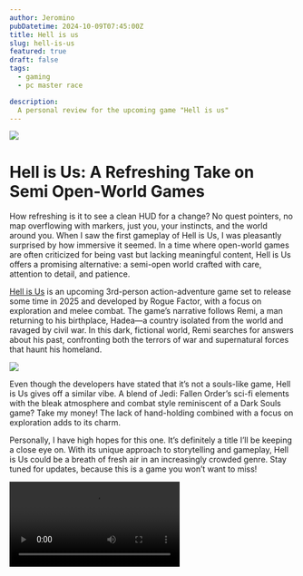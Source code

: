 ```yaml
---
author: Jeromino
pubDatetime: 2024-10-09T07:45:00Z
title: Hell is us
slug: hell-is-us
featured: true
draft: false
tags:
  - gaming
  - pc master race

description:
  A personal review for the upcoming game "Hell is us"
---
```



<img src="https://res.cloudinary.com/dstfpu5vw/image/upload/v1728990921/HiU_Screenshot_4_mrwycu.jpg" />

# Hell is Us: A Refreshing Take on Semi Open-World Games
How refreshing is it to see a clean HUD for a change? No quest pointers, no map overflowing with markers, just you, your instincts, and the world around you. When I saw the first gameplay of Hell is Us, I was pleasantly surprised by how immersive it seemed. In a time where open-world games are often criticized for being vast but lacking meaningful content, Hell is Us offers a promising alternative: a semi-open world crafted with care, attention to detail, and patience.

[Hell is Us](https://store.steampowered.com/app/1620730/Hell_is_Us/) is an upcoming 3rd-person action-adventure game set to release some time in 2025 and developed by Rogue Factor, with a focus on exploration and melee combat. The game’s narrative follows Remi, a man returning to his birthplace, Hadea—a country isolated from the world and ravaged by civil war. In this dark, fictional world, Remi searches for answers about his past, confronting both the terrors of war and supernatural forces that haunt his homeland.

<img src="/src/assets/images/hell-is-us-images/hell-is-us-3-1024x576.jpg" />


Even though the developers have stated that it’s not a souls-like game, Hell is Us gives off a similar vibe. A blend of Jedi: Fallen Order’s sci-fi elements with the bleak atmosphere and combat style reminiscent of a Dark Souls game? Take my money! The lack of hand-holding combined with a focus on exploration adds to its charm.

Personally, I have high hopes for this one. It’s definitely a title I’ll be keeping a close eye on. With its unique approach to storytelling and gameplay, Hell is Us could be a breath of fresh air in an increasingly crowded genre. Stay tuned for updates, because this is a game you won’t want to miss!

<video src="/src/assets/videos/hell-is-us/hell-is-us (1).mp4"><video>
